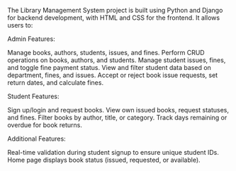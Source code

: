 The Library Management System project is built using Python and Django for backend development, with HTML and CSS for the frontend. It allows users to:

Admin Features:

Manage books, authors, students, issues, and fines.
Perform CRUD operations on books, authors, and students.
Manage student issues, fines, and toggle fine payment status.
View and filter student data based on department, fines, and issues.
Accept or reject book issue requests, set return dates, and calculate fines.


Student Features:

Sign up/login and request books.
View own issued books, request statuses, and fines.
Filter books by author, title, or category.
Track days remaining or overdue for book returns.

Additional Features:

Real-time validation during student signup to ensure unique student IDs.
Home page displays book status (issued, requested, or available).


